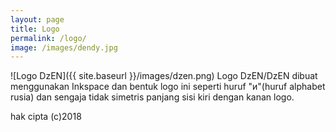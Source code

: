 ```yaml
---
layout: page
title: Logo
permalink: /logo/
image: /images/dendy.jpg
---
```

![Logo DzEN]({{ site.baseurl }}/images/dzen.png)
Logo DzEN/DzEN dibuat menggunakan Inkspace dan bentuk logo ini seperti huruf "и"(huruf alphabet rusia) dan sengaja tidak simetris panjang sisi kiri dengan kanan logo.

hak cipta (c)2018

